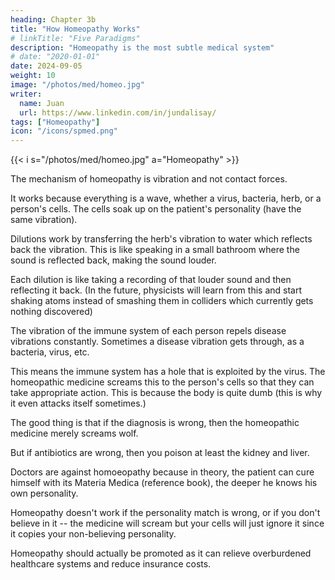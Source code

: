 ```yaml
---
heading: Chapter 3b
title: "How Homeopathy Works"
# linkTitle: "Five Paradigms"
description: "Homeopathy is the most subtle medical system"
# date: "2020-01-01"
date: 2024-09-05
weight: 10
image: "/photos/med/homeo.jpg"
writer:
  name: Juan
  url: https://www.linkedin.com/in/jundalisay/
tags: ["Homeopathy"]
icon: "/icons/spmed.png"
---
```



<!-- Your article is totally misleading. 

You do not merely take the herb that causes Bill's nosebleeds and give it to Betty. You must know the personality of Bill then compare that with Betty. The herb will only work if it meets a certain personality range or mentality.  -->

{{< i s="/photos/med/homeo.jpg" a="Homeopathy" >}}

The mechanism of homeopathy is vibration and not contact forces. 

It works because everything is a wave, whether a virus, bacteria, herb, or a person's cells. The cells soak up on the patient's personality (have the same vibration).

Dilutions work by transferring the herb's vibration to water which reflects back the vibration. This is like speaking in a small bathroom where the sound is reflected back, making the sound louder. 

Each dilution is like taking a recording of that louder sound and then reflecting it back. (In the future, physicists will learn from this and start shaking atoms instead of smashing them in colliders which currently gets nothing discovered)

The vibration of the immune system of each person repels disease vibrations constantly. Sometimes a disease vibration gets through, as a bacteria, virus, etc.

This means the immune system has a hole that is exploited by the virus. The homeopathic medicine screams this to the person's cells so that they can take appropriate action. This is because the body is quite dumb (this is why it even attacks itself sometimes.)

The good thing is that if the diagnosis is wrong, then the homeopathic medicine merely screams wolf.

But if antibiotics are wrong, then you poison at least the kidney and liver.  

Doctors are against homoeopathy because in theory, the patient can cure himself with its Materia Medica (reference book), the deeper he knows his own personality. 

Homeopathy doesn't work if the personality match is wrong, or if you don't believe in it -- the medicine will scream but your cells will just ignore it since it copies your non-believing personality. 

Homeopathy should actually be promoted as it can relieve overburdened healthcare systems and reduce insurance costs.

